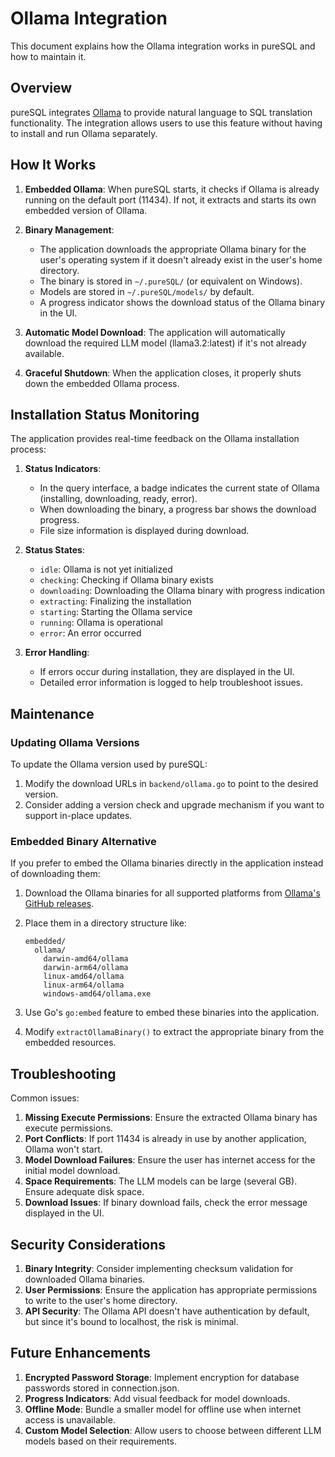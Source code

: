 # Ollama Integration

This document explains how the Ollama integration works in pureSQL and how to maintain it.

## Overview

pureSQL integrates [Ollama](https://ollama.ai/) to provide natural language to SQL translation functionality. The integration allows users to use this feature without having to install and run Ollama separately.

## How It Works

1. **Embedded Ollama**: When pureSQL starts, it checks if Ollama is already running on the default port (11434). If not, it extracts and starts its own embedded version of Ollama.

2. **Binary Management**:
   - The application downloads the appropriate Ollama binary for the user's operating system if it doesn't already exist in the user's home directory.
   - The binary is stored in `~/.pureSQL/` (or equivalent on Windows).
   - Models are stored in `~/.pureSQL/models/` by default.
   - A progress indicator shows the download status of the Ollama binary in the UI.

3. **Automatic Model Download**: The application will automatically download the required LLM model (llama3.2:latest) if it's not already available.

4. **Graceful Shutdown**: When the application closes, it properly shuts down the embedded Ollama process.

## Installation Status Monitoring

The application provides real-time feedback on the Ollama installation process:

1. **Status Indicators**:
   - In the query interface, a badge indicates the current state of Ollama (installing, downloading, ready, error).
   - When downloading the binary, a progress bar shows the download progress.
   - File size information is displayed during download.

2. **Status States**:
   - `idle`: Ollama is not yet initialized
   - `checking`: Checking if Ollama binary exists
   - `downloading`: Downloading the Ollama binary with progress indication
   - `extracting`: Finalizing the installation
   - `starting`: Starting the Ollama service
   - `running`: Ollama is operational
   - `error`: An error occurred

3. **Error Handling**:
   - If errors occur during installation, they are displayed in the UI.
   - Detailed error information is logged to help troubleshoot issues.

## Maintenance

### Updating Ollama Versions

To update the Ollama version used by pureSQL:

1. Modify the download URLs in `backend/ollama.go` to point to the desired version.
2. Consider adding a version check and upgrade mechanism if you want to support in-place updates.

### Embedded Binary Alternative

If you prefer to embed the Ollama binaries directly in the application instead of downloading them:

1. Download the Ollama binaries for all supported platforms from [Ollama's GitHub releases](https://github.com/ollama/ollama/releases).
2. Place them in a directory structure like:

   ```
   embedded/
     ollama/
       darwin-amd64/ollama
       darwin-arm64/ollama
       linux-amd64/ollama
       linux-arm64/ollama
       windows-amd64/ollama.exe
   ```

3. Use Go's `go:embed` feature to embed these binaries into the application.
4. Modify `extractOllamaBinary()` to extract the appropriate binary from the embedded resources.

## Troubleshooting

Common issues:

1. **Missing Execute Permissions**: Ensure the extracted Ollama binary has execute permissions.
2. **Port Conflicts**: If port 11434 is already in use by another application, Ollama won't start.
3. **Model Download Failures**: Ensure the user has internet access for the initial model download.
4. **Space Requirements**: The LLM models can be large (several GB). Ensure adequate disk space.
5. **Download Issues**: If binary download fails, check the error message displayed in the UI.

## Security Considerations

1. **Binary Integrity**: Consider implementing checksum validation for downloaded Ollama binaries.
2. **User Permissions**: Ensure the application has appropriate permissions to write to the user's home directory.
3. **API Security**: The Ollama API doesn't have authentication by default, but since it's bound to localhost, the risk is minimal.

## Future Enhancements

1. **Encrypted Password Storage**: Implement encryption for database passwords stored in connection.json.
2. **Progress Indicators**: Add visual feedback for model downloads.
3. **Offline Mode**: Bundle a smaller model for offline use when internet access is unavailable.
4. **Custom Model Selection**: Allow users to choose between different LLM models based on their requirements.
